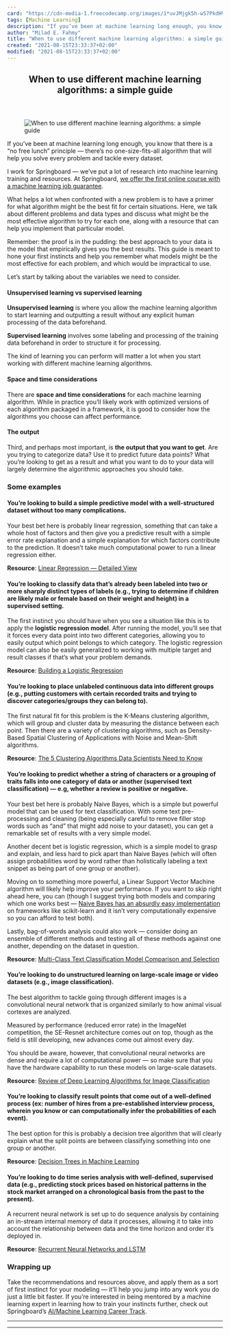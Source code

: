 ```yaml
---
card: "https://cdn-media-1.freecodecamp.org/images/1*uvJMjgk5h-wS7PkdHVJ7GA.jpeg"
tags: [Machine Learning]
description: "If you’ve been at machine learning long enough, you know that"
author: "Milad E. Fahmy"
title: "When to use different machine learning algorithms: a simple guide"
created: "2021-08-15T23:33:37+02:00"
modified: "2021-08-15T23:33:37+02:00"
---
```

<div class="site-wrapper">
<main id="site-main" class="site-main outer">
<div class="inner">
<article class="post-full post tag-machine-learning tag-artificial-intelligence tag-algorithms tag-computer-science tag-data-science ">
<header class="post-full-header">
<h1 class="post-full-title">When to use different machine learning algorithms: a simple guide</h1>
</header>
<figure class="post-full-image">
<picture>
<source media="(max-width: 700px)" sizes="1px" srcset="data:image/gif;base64,R0lGODlhAQABAIAAAAAAAP///yH5BAEAAAAALAAAAAABAAEAAAIBRAA7 1w">
<source media="(min-width: 701px)" sizes="(max-width: 800px) 400px,
(max-width: 1170px) 700px,
1400px" srcset="https://cdn-media-1.freecodecamp.org/images/1*uvJMjgk5h-wS7PkdHVJ7GA.jpeg 300w,
https://cdn-media-1.freecodecamp.org/images/1*uvJMjgk5h-wS7PkdHVJ7GA.jpeg 600w,
https://cdn-media-1.freecodecamp.org/images/1*uvJMjgk5h-wS7PkdHVJ7GA.jpeg 1000w,
https://cdn-media-1.freecodecamp.org/images/1*uvJMjgk5h-wS7PkdHVJ7GA.jpeg 2000w">
<img onerror="this.style.display='none'" src="https://cdn-media-1.freecodecamp.org/images/1*uvJMjgk5h-wS7PkdHVJ7GA.jpeg" alt="When to use different machine learning algorithms: a simple guide">
</picture>
</figure>
<section class="post-full-content">
<div class="post-content">
<p>If you’ve been at machine learning long enough, you know that there is a “no free lunch” principle — there’s no one-size-fits-all algorithm that will help you solve every problem and tackle every dataset.</p><p>I work for Springboard — we’ve put a lot of research into machine learning training and resources. At Springboard, <a href="https://www.springboard.com/workshops/ai-machine-learning-career-track/?utm_source=freecodecamp&amp;utm_medium=medium&amp;utm_content=freecodecampdifferentml" rel="noopener">we offer the first online course with a machine learning job guarantee</a>.</p><p>What helps a lot when confronted with a new problem is to have a primer for what algorithm might be the best fit for certain situations. Here, we talk about different problems and data types and discuss what might be the most effective algorithm to try for each one, along with a resource that can help you implement that particular model.</p><p>Remember: the proof is in the pudding: the best approach to your data is the model that empirically gives you the best results. This guide is meant to hone your first instincts and help you remember what models might be the most effective for each problem, and which would be impractical to use.</p><p>Let’s start by talking about the variables we need to consider.</p><h4 id="unsupervised-learning-vs-supervised-learning">U<strong>nsupervised learning vs supervised learning</strong></h4><p><strong>Unsupervised learning</strong> is where you allow the machine learning algorithm to start learning and outputting a result without any explicit human processing of the data beforehand.</p><p><strong>Supervised learning</strong> involves some labeling and processing of the training data beforehand in order to structure it for processing.</p><p>The kind of learning you can perform will matter a lot when you start working with different machine learning algorithms.</p><h4 id="space-and-time-considerations">S<strong>pace and time considerations</strong></h4><p>There are <strong>space and time considerations</strong> for each machine learning algorithm. While in practice you’ll likely work with optimized versions of each algorithm packaged in a framework, it is good to consider how the algorithms you choose can affect performance.</p><h4 id="the-output">The output</h4><p>Third, and perhaps most important, is <strong>the output that you want to get</strong>. Are you trying to categorize data? Use it to predict future data points? What you’re looking to get as a result and what you want to do to your data will largely determine the algorithmic approaches you should take.</p><h3 id="some-examples">Some examples</h3><h4 id="you-re-looking-to-build-a-simple-predictive-model-with-a-well-structured-dataset-without-too-many-complications-"><strong>You’re looking to</strong> <strong>build a simple predictive model with a well-structured dataset without too many complications.</strong></h4><p>Your best bet here is probably linear regression, something that can take a whole host of factors and then give you a predictive result with a simple error rate explanation and a simple explanation for which factors contribute to the prediction. It doesn’t take much computational power to run a linear regression either.</p><p><strong>Resource</strong>: <a href="https://towardsdatascience.com/linear-regression-detailed-view-ea73175f6e86" rel="noopener">Linear Regression — Detailed View</a></p><h4 id="you-re-looking-to-classify-data-that-s-already-been-labeled-into-two-or-more-sharply-distinct-types-of-labels-e-g-trying-to-determine-if-children-are-likely-male-or-female-based-on-their-weight-and-height-in-a-supervised-setting-"><strong>You’re looking to classify</strong> <strong>data that’s already been labeled into two or more sharply distinct types of labels (e.g., trying to determine if children are likely male or female based on their weight and height) in a supervised setting.</strong></h4><p>The first instinct you should have when you see a situation like this is to apply the <strong>logistic regression model</strong>. After running the model, you’ll see that it forces every data point into two different categories, allowing you to easily output which point belongs to which category. The logistic regression model can also be easily generalized to working with multiple target and result classes if that’s what your problem demands.</p><p><strong>Resource</strong>: <a href="https://towardsdatascience.com/building-a-logistic-regression-in-python-301d27367c24" rel="noopener">Building a Logistic Regression</a></p><h4 id="you-re-looking-to-place-unlabeled-continuous-data-into-different-groups-e-g-putting-customers-with-certain-recorded-traits-and-trying-to-discover-categories-groups-they-can-belong-to-"><strong>You’re looking to place unlabeled continuous data into different groups (e.g., putting customers with certain recorded traits and trying to discover categories/groups they can belong to).</strong></h4><p>The first natural fit for this problem is the K-Means clustering algorithm, which will group and cluster data by measuring the distance between each point. Then there are a variety of clustering algorithms, such as Density-Based Spatial Clustering of Applications with Noise and Mean-Shift algorithms.</p><p><strong>Resource</strong>: <a href="https://towardsdatascience.com/the-5-clustering-algorithms-data-scientists-need-to-know-a36d136ef68" rel="noopener">The 5 Clustering Algorithms Data Scientists Need to Know</a></p><h4 id="you-re-looking-to-predict-whether-a-string-of-characters-or-a-grouping-of-traits-falls-into-one-category-of-data-or-another-supervised-text-classification-e-g-whether-a-review-is-positive-or-negative-"><strong>You’re looking to predict whether a string of characters or a grouping of traits falls into one category of data or another (supervised text classification) — e.g, whether a review is positive or negative.</strong></h4><p>Your best bet here is probably Naive Bayes, which is a simple but powerful model that can be used for text classification. With some text pre-processing and cleaning (being especially careful to remove filler stop words such as “and” that might add noise to your dataset), you can get a remarkable set of results with a very simple model.</p><p>Another decent bet is logistic regression, which is a simple model to grasp and explain, and less hard to pick apart than Naive Bayes (which will often assign probabilities word by word rather than holistically labeling a text snippet as being part of one group or another).</p><p>Moving on to something more powerful, a Linear Support Vector Machine algorithm will likely help improve your performance. If you want to skip right ahead here, you can (though I suggest trying both models and comparing which one works best — <a href="https://scikit-learn.org/stable/modules/naive_bayes.html" rel="noopener">Naive Bayes has an absurdly easy implementation</a> on frameworks like scikit-learn and it isn’t very computationally expensive so you can afford to test both).</p><p>Lastly, bag-of-words analysis could also work — consider doing an ensemble of different methods and testing all of these methods against one another, depending on the dataset in question.</p><p><strong>Resource</strong>: <a href="https://towardsdatascience.com/multi-class-text-classification-model-comparison-and-selection-5eb066197568" rel="noopener">Multi-Class Text Classification Model Comparison and Selection</a></p><h4 id="you-re-looking-to-do-unstructured-learning-on-large-scale-image-or-video-datasets-e-g-image-classification-"><strong>You’re looking to do unstructured learning on large-scale image or video datasets (e.g., image classification).</strong></h4><p>The best algorithm to tackle going through different images is a convolutional neural network that is organized similarly to how animal visual cortexes are analyzed.</p><p>Measured by performance (reduced error rate) in the ImageNet competition, the SE-Resnet architecture comes out on top, though as the field is still developing, new advances come out almost every day.</p><p>You should be aware, however, that convolutional neural networks are dense and require a lot of computational power — so make sure that you have the hardware capability to run these models on large-scale datasets.</p><p><strong>Resource</strong>: <a href="https://medium.com/zylapp/review-of-deep-learning-algorithms-for-image-classification-5fdbca4a05e2" rel="noopener">Review of Deep Learning Algorithms for Image Classification</a></p><h4 id="you-re-looking-to-classify-result-points-that-come-out-of-a-well-defined-process-ex-number-of-hires-from-a-pre-established-interview-process-wherein-you-know-or-can-computationally-infer-the-probabilities-of-each-event-"><strong>You’re looking to classify result points that come out of a well-defined process (ex: number of hires from a pre-established interview process, wherein you know or can computationally infer the probabilities of each event).</strong></h4><p>The best option for this is probably a decision tree algorithm that will clearly explain what the split points are between classifying something into one group or another.</p><p><strong>Resource</strong>: <a href="https://towardsdatascience.com/decision-trees-in-machine-learning-641b9c4e8052" rel="noopener">Decision Trees in Machine Learning</a></p><h4 id="you-re-looking-to-do-time-series-analysis-with-well-defined-supervised-data-e-g-predicting-stock-prices-based-on-historical-patterns-in-the-stock-market-arranged-on-a-chronological-basis-from-the-past-to-the-present-">You’re looking to do time series analysis with well-defined, supervised data (e.g., predicting stock prices based on historical patterns in the stock market arranged on a chronological basis from the past to the present).</h4><p>A recurrent neural network is set up to do sequence analysis by containing an in-stream internal memory of data it processes, allowing it to take into account the relationship between data and the time horizon and order it’s deployed in.</p><p><strong>Resource</strong>: <a href="https://builtin.com/data-science/recurrent-neural-networks-and-lstm">Recurrent Neural Networks and LSTM</a></p><h3 id="wrapping-up">Wrapping up</h3><p>Take the recommendations and resources above, and apply them as a sort of first instinct for your modeling — it’ll help you jump into any work you do just a little bit faster. If you’re interested in being mentored by a machine learning expert in learning how to train your instincts further, check out Springboard’s <a href="https://www.springboard.com/workshops/ai-machine-learning-career-track/?utm_source=freecodecamp&amp;utm_medium=medium&amp;utm_content=freecodecampdifferentml" rel="noopener">AI/Machine Learning Career Track</a>.</p>
</div>
<hr>
<hr>
</section>
</article>
</div>
</main>
</div>
<!-- Google Tag Manager (noscript) -->
<!-- End Google Tag Manager (noscript) -->
